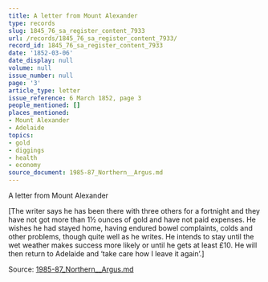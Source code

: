 ```yaml
---
title: A letter from Mount Alexander
type: records
slug: 1845_76_sa_register_content_7933
url: /records/1845_76_sa_register_content_7933/
record_id: 1845_76_sa_register_content_7933
date: '1852-03-06'
date_display: null
volume: null
issue_number: null
page: '3'
article_type: letter
issue_reference: 6 March 1852, page 3
people_mentioned: []
places_mentioned:
- Mount Alexander
- Adelaide
topics:
- gold
- diggings
- health
- economy
source_document: 1985-87_Northern__Argus.md
---
```


A letter from Mount Alexander

[The writer says he has been there with three others for a fortnight and they have not got more than 1½ ounces of gold and have not paid expenses.  He wishes he had stayed home, having endured bowel complaints, colds and other problems, though quite well as he writes.  He intends to stay until the wet weather makes success more likely or until he gets at least £10.  He will then return to Adelaide and ‘take care how I leave it again’.]

Source: [1985-87_Northern__Argus.md](/downloads/markdown/1985-87_Northern__Argus.md)
